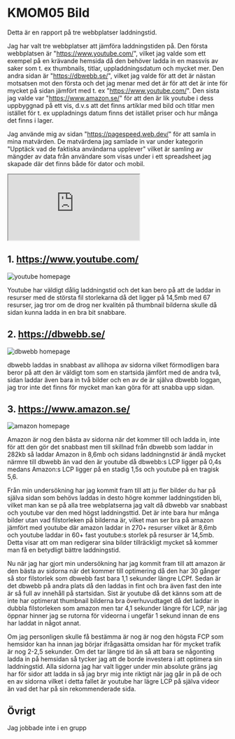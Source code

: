 KMOM05 Bild
=======================

Detta är en rapport på tre webbplatser laddningstid.

<div class="line"></div>

Jag har valt tre webbplatser att jämföra laddningstiden på. Den första webbplatsen är "https://www.youtube.com/", vilket jag valde som ett exempel på en krävande hemsida då den behöver ladda in en massvis av saker som t. ex thumbnails, titlar, uppladdningsdatum och mycket mer. Den andra sidan är "https://dbwebb.se/", vilket jag valde för att det är nästan motsatsen mot den första och det jag menar med det är för att det är inte för mycket på sidan jämfört med t. ex "https://www.youtube.com/". Den sista jag valde var "https://www.amazon.se/" för att den är lik youtube i dess uppbyggnad på ett vis, d.v.s att det finns artiklar med bild och titlar men istället för t. ex uppladnings datum finns det istället priser och hur många det finns i lager.

<div class="line"></div>

Jag använde mig av sidan "https://pagespeed.web.dev/" för att samla in mina matvärden. De matvärdena jag samlade in var under kategorin "Upptäck vad de faktiska användarna upplever" vilket är samling av mängder av data från användare som visas under i ett spreadsheet jag skapade där det finns både för dator och mobil.

<iframe class="spreadsheet-kmom05" aria-label="spreadsheet" src="https://docs.google.com/spreadsheets/d/e/2PACX-1vSMbTjuf2Vza9QJtK-0ksqyBbsIhICOLK-XTkg3hngEvXvs7K2-_bXiFG29QvQMB20wu5qewLqhpqwl/pubhtml?widget=true&amp;headers=false"></iframe>

<div class="line"></div>

## 1. https://www.youtube.com/

<picture>
    <source media="(min-width: 668px)" srcset="../image/youtube.jpg?w=1000">
    <source media="(min-width: 376px)" srcset="../image/youtube.jpg?w=333">
    <img src="../image/youtube.jpg?w=375" alt="youtube homepage">
</picture>

Youtube har väldigt dålig laddningstid och det kan bero på att de laddar in resurser med de största fil storlekarna då det ligger på 14,5mb med 67 resurser, jag tror om de drog ner kvalitén på thumbnail bilderna skulle då sidan kunna ladda in en bra bit snabbare.

## 2. https://dbwebb.se/

<picture>
    <source media="(min-width: 668px)" srcset="../image/dbwebb.jpg?w=1000">
    <source media="(min-width: 376px)" srcset="../image/dbwebb.jpg?w=333">
    <img src="../image/dbwebb.jpg?w=375" alt="dbwebb homepage">
</picture>

dbwebb laddas in snabbast av allihopa av sidorna vilket förmodligen bara beror på att den är väldigt tom som en startsida jämfört med de andra två, sidan laddar även bara in två bilder och en av de är själva dbwebb loggan, jag tror inte det finns för mycket man kan göra för att snabba upp sidan.

## 3. https://www.amazon.se/

<picture>
    <source media="(min-width: 668px)" srcset="../image/amazon.jpg?w=1000">
    <source media="(min-width: 376px)" srcset="../image/amazon.jpg?w=333">
    <img src="../image/amazon.jpg?w=375" alt="amazon homepage">
</picture>

Amazon är nog den bästa av sidorna när det kommer till och ladda in, inte för att den gör det snabbast men till skillnad från dbwebb som laddar in 282kb så laddar Amazon in 8,6mb och sidans laddningnstid är ändå mycket närmre till dbwebb än vad den är youtube då dbwebb:s LCP ligger på 
0,4s medans Amazon:s LCP ligger på en stadig 1,5s och youtube på en tragisk 5,6.

<div class="line"></div>

Från min undersökning har jag kommit fram till att ju fler bilder du har på själva sidan som behövs laddas in desto högre kommer laddningstiden bli, vilket man kan se på alla tree webplatserna jag valt då dbwebb var snabbast och youtube var den med högst laddningsttid. Det är inte bara hur många bilder utan vad filstorleken på bilderna är, vilket man ser bra på amazon jämfört med youtube där amazon laddar in 270+ resurser vilket är 8,6mb och youtube laddar in 60+ fast youtube:s storlek på resurser är 14,5mb. Detta visar att om man redigerar sina bilder tillräckligt mycket så kommer man få en betydligt bättre laddningstid.

Nu när jag har gjort min undersökning har jag kommit fram till att amazon är den bästa av sidorna när det kommer till optimering då den har 30 gånger så stor filstorlek som dbwebb fast bara 1,1 sekunder längre LCPf. Sedan är det dbwebb på andra plats då den laddas in fint och bra även fast den inte är så full av innehåll på startsidan. Sist är youtube då det känns som att de inte har optimerat thumbnail bilderna bra överhuvudtaget då det laddar in dubbla filstorleken som amazon men tar 4,1 sekunder längre för LCP, när jag öppnar hinner jag se rutorna för videorna i ungefär 1 sekund innan de ens har laddat in något annat.

Om jag personligen skulle få bestämma är nog är nog den högsta FCP som hemsidor kan ha innan jag börjar ifrågasätta omsidan har för mycket trafik är nog 2-2,5 sekunder. Om det tar längre tid än så att bara se någonting ladda in på hemsidan så tycker jag att de borde investera i att optimera sin laddningstid. Alla sidorna jag har valt ligger under min absolute gräns jag har för sidor att ladda in så jag bryr mig inte riktigt när jag går in på de och en av sidorna vilket i detta fallet är youtube har lägre LCP på själva videor än vad det har på sin rekommenderade sida.

<div class="line"></div>

Övrigt
-----------------------
Jag jobbade inte i en grupp